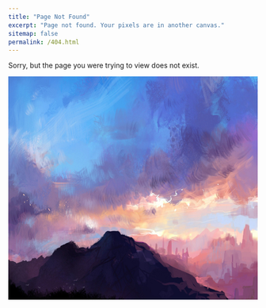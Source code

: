 ```yaml
---
title: "Page Not Found"
excerpt: "Page not found. Your pixels are in another canvas."
sitemap: false
permalink: /404.html
---
```


Sorry, but the page you were trying to view does not exist.



<img src="../images/404.jpg" alt="Ooops!" style="height: 450px; width:720px;"/>



<script type="text/javascript">
  var GOOG_FIXURL_LANG = 'en';
  var GOOG_FIXURL_SITE = '{{ site.url }}'
</script>

<script type="text/javascript"
  src="https://linkhelp.clients.google.com/tbproxy/lh/wm/fixurl.js">
</script>
